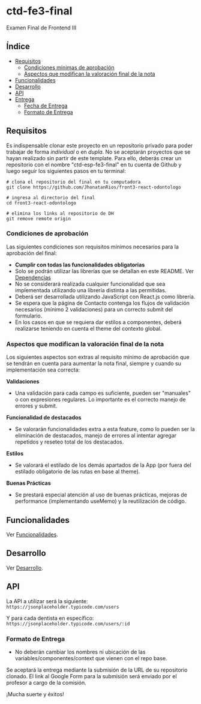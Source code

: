# ctd-fe3-final
Examen Final de Frontend III

## Índice
- [Requisitos](#requisitos)
  - [Condiciones mínimas de aprobación](#condiciones-mínimas-de-aprobación)
  - [Aspectos que modifican la valoración final de la nota](#aspectos-que-modifican-la-valoración-final-de-la-nota)
- [Funcionalidades](#funcionalidades)
- [Desarrollo](#desarrollo)
- [API](#api)
- [Entrega](#entrega)
  - [Fecha de Entrega](#fecha-de-entrega)
  - [Formato de Entrega](#formato-de-entrega)


## Requisitos
Es indispensable clonar este proyecto en un repositorio privado para poder trabajar de forma _individual_ o en _dupla_. No se aceptarán proyectos que se hayan realizado sin partir de este template. Para ello, deberás crear un repositorio con el nombre "ctd-esp-fe3-final" en tu cuenta de Github y luego seguir los siguientes pasos en tu terminal:

```
# clona el repositorio del final en tu computadora
git clone https://github.com/JhonatanRios/front3-react-odontologo

# ingresa al directorio del final
cd front3-react-odontologo

# elimina los links al repositorio de DH
git remove remote origin
```

### Condiciones de aprobación
Las siguientes condiciones son requisitos mínimos necesarios para la aprobación del final:
- **Cumplir con todas las funcionalidades obligatorias**
- Solo se podrán utilizar las librerías que se detallan en este README. Ver [Dependencias](docs/desarrollo.md#dependencias)
- No se considerará realizada cualquier funcionalidad que sea implementada utilizando una librería distinta a las permitidas.
- Deberá ser desarrollada utilizando JavaScript con React.js como librería.
- Se espera que la página de Contacto contenga los flujos de validación necesarios (mínimo 2 validaciones) para un correcto submit del formulario.
- En los casos en que se requiera dar estilos a componentes, deberá realizarse teniendo en cuenta el theme del contexto global.

### Aspectos que modifican la valoración final de la nota
Los siguientes aspectos son extras al requisito mínimo de aprobación que se tendrán en cuenta para aumentar la nota final, siempre y cuando su implementación sea correcta:

**Validaciones**
- Una validación para cada campo es suficiente, pueden ser "manuales" o con expresiones regulares. Lo importante es el correcto manejo de errores y submit.

**Funcionalidad de destacados**
- Se valorarán funcionalidades extra a esta feature, como lo pueden ser la eliminación de destacados, manejo de errores al intentar agregar repetidos y reseteo total de los destacados.

**Estilos**
- Se valorará el estilado de los demás apartados de la App (por fuera del estilado obligatorio de las rutas en base al theme).

**Buenas Prácticas**
- Se prestará especial atención al uso de buenas prácticas, mejoras de performance (implementando useMemo) y la reutilización de código.


## Funcionalidades
Ver [Funcionalidades](docs/funcionalidades.md).


## Desarrollo
Ver [Desarrollo](docs/desarrollo.md).


## API
La API a utilizar será la siguiente:
`https://jsonplaceholder.typicode.com/users`

Y para cada dentista en específico:
`https://jsonplaceholder.typicode.com/users/:id`

### Formato de Entrega
- No deberán cambiar los nombres ni ubicación de las variables/componentes/context que vienen con el repo base.

Se aceptará la entrega mediante la submisión de la URL de su repositorio clonado. El link al Google Form para la submisión será enviado por el profesor a cargo de la comisión.

¡Mucha suerte y éxitos!